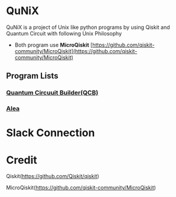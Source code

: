 # QuNiX
QuNiX is a project of Unix like python programs by using Qiskit and Quantum Circuit with following Unix Philosophy

- Both program use **MicroQiskit** [https://github.com/qiskit-community/MicroQiskit](https://github.com/qiskit-community/MicroQiskit)

## Program Lists

### [Quantum Circuuit Builder(QCB)](https://github.com/echo724/qunix/tree/main/qcb)

### [Alea](https://github.com/echo724/qunix/tree/main/alea)

# Slack Connection

# Credit

Qiskit(https://github.com/Qiskit/qiskit)

MicroQiskit(https://github.com/qiskit-community/MicroQiskit)
